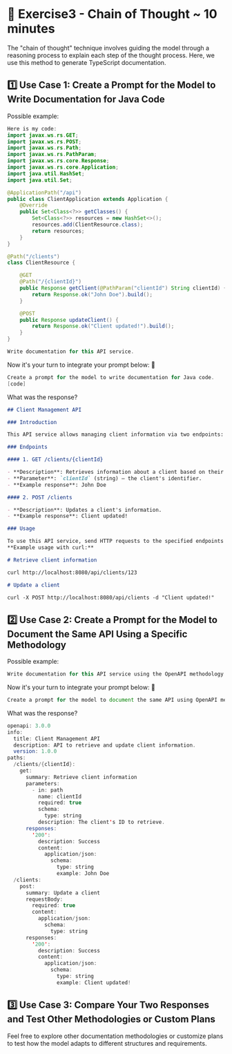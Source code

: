 # 📝 Exercise3 - Chain of Thought ~ 10 minutes

The "chain of thought" technique involves guiding the model through a reasoning process to explain each step of the thought process. Here, we use this method to generate TypeScript documentation.

## 1️⃣ Use Case 1: Create a Prompt for the Model to Write Documentation for Java Code

Possible example:

```java
Here is my code:
import javax.ws.rs.GET;
import javax.ws.rs.POST;
import javax.ws.rs.Path;
import javax.ws.rs.PathParam;
import javax.ws.rs.core.Response;
import javax.ws.rs.core.Application;
import java.util.HashSet;
import java.util.Set;

@ApplicationPath("/api")
public class ClientApplication extends Application {
    @Override
    public Set<Class<?>> getClasses() {
        Set<Class<?>> resources = new HashSet<>();
        resources.add(ClientResource.class);
        return resources;
    }
}

@Path("/clients")
class ClientResource {

    @GET
    @Path("/{clientId}")
    public Response getClient(@PathParam("clientId") String clientId) {
        return Response.ok("John Doe").build();
    }

    @POST
    public Response updateClient() {
        return Response.ok("Client updated!").build();
    }
}

Write documentation for this API service.
```

Now it's your turn to integrate your prompt below: 👀

```java
Create a prompt for the model to write documentation for Java code.
[code]
```

What was the response?

```markdown
## Client Management API

### Introduction

This API service allows managing client information via two endpoints: one to retrieve information for a specific client and one to update client information.

### Endpoints

#### 1. GET /clients/{clientId}

- **Description**: Retrieves information about a client based on their ID.
- **Parameter**: `clientId` (string) – the client's identifier.
- **Example response**: John Doe

#### 2. POST /clients

- **Description**: Updates a client's information.
- **Example response**: Client updated!

### Usage

To use this API service, send HTTP requests to the specified endpoints using the base URL.
**Example usage with curl:**

# Retrieve client information

curl http://localhost:8080/api/clients/123

# Update a client

curl -X POST http://localhost:8080/api/clients -d "Client updated!"
```

## 2️⃣ Use Case 2: Create a Prompt for the Model to Document the Same API Using a Specific Methodology

Possible example:

```java
Write documentation for this API service using the OpenAPI methodology.
```

Now it's your turn to integrate your prompt below: 👀

```typescript
Create a prompt for the model to document the same API using OpenAPI method.
```

What was the response?

```java
openapi: 3.0.0
info:
  title: Client Management API
  description: API to retrieve and update client information.
  version: 1.0.0
paths:
  /clients/{clientId}:
    get:
      summary: Retrieve client information
      parameters:
        - in: path
          name: clientId
          required: true
          schema:
            type: string
          description: The client's ID to retrieve.
      responses:
        '200':
          description: Success
          content:
            application/json:
              schema:
                type: string
                example: John Doe
  /clients:
    post:
      summary: Update a client
      requestBody:
        required: true
        content:
          application/json:
            schema:
              type: string
      responses:
        '200':
          description: Success
          content:
            application/json:
              schema:
                type: string
                example: Client updated!
```

## 3️⃣ Use Case 3: Compare Your Two Responses and Test Other Methodologies or Custom Plans

Feel free to explore other documentation methodologies or customize plans to test how the model adapts to different structures and requirements.
